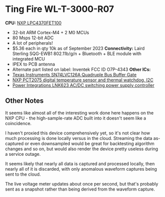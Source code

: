 # Ting Fire WL-T-3000-R07

**CPU:**  [NXP LPC4370FET100](https://www.nxp.com/part/LPC4370FET100#/)
 - 32-bit ARM Cortex-M4 + 2 M0 MCUs
 - 80 Msps 12-bit ADC
 - A lot of peripherals!
 - $5.36 each in qty 10k as of September 2023
**Connectivity:**  Laird Sterling SQG-EWB1 802.11b/g/n + Bluetooth + BLE module with integrated MCU
 - IPEX to PCB antenna
 - Alternate part listed on label:  Inventek FCC ID O7P-4343
**Other ICs:**
 - [Texas Instruments SN74LVC126A Quadruple Bus Buffer Gate](https://www.ti.com/lit/ds/symlink/sn74lvc126a.pdf?ts=1693883286240)
 - [NXP PCT2075 digital temperature sensor and thermal watchdog, I2C](https://www.nxp.com/docs/en/data-sheet/PCT2075.pdf)
 - [Power Integrations LNK623 AC/DC switching power supply controller](https://www.mouser.com/datasheet/2/328/linkcv_family_datasheet-1083.pdf)


## Other Notes

It seems like almost all of the interesting work done here happens on the NXP CPU - the high-sample-rate ADC built into it doesn't seem like a coincidence.

I haven't proxied this device comprehensively yet, so it's not clear how much processing is done locally versus in the cloud.  Streaming the data as-captured or even downsampled would be great for backtesting algorithm changes and so on, but would also render the device pretty useless during a service outage.

It seems likely that nearly all data is captured and processed locally, then nearly all of it is discarded, with only anomalous waveform captures being sent to the cloud.

The live voltage meter updates about once per second, but that's probably sent as a snapshot rather than being derived from the waveform capture.
